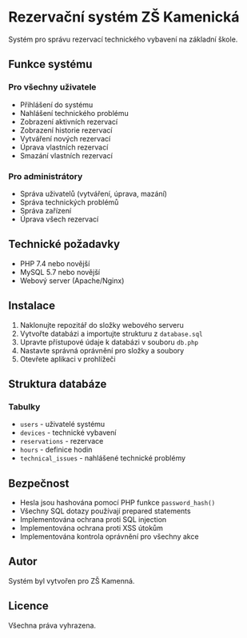 # Rezervační systém ZŠ Kamenická

Systém pro správu rezervací technického vybavení na základní škole.

## Funkce systému

### Pro všechny uživatele
- Přihlášení do systému
- Nahlášení technického problému
- Zobrazení aktivních rezervací
- Zobrazení historie rezervací
- Vytváření nových rezervací
- Úprava vlastních rezervací
- Smazání vlastních rezervací

### Pro administrátory
- Správa uživatelů (vytváření, úprava, mazání)
- Správa technických problémů
- Správa zařízení
- Úprava všech rezervací

## Technické požadavky

- PHP 7.4 nebo novější
- MySQL 5.7 nebo novější
- Webový server (Apache/Nginx)

## Instalace

1. Naklonujte repozitář do složky webového serveru
2. Vytvořte databázi a importujte strukturu z `database.sql`
3. Upravte přístupové údaje k databázi v souboru `db.php`
4. Nastavte správná oprávnění pro složky a soubory
5. Otevřete aplikaci v prohlížeči

## Struktura databáze

### Tabulky
- `users` - uživatelé systému
- `devices` - technické vybavení
- `reservations` - rezervace
- `hours` - definice hodin
- `technical_issues` - nahlášené technické problémy

## Bezpečnost

- Hesla jsou hashována pomocí PHP funkce `password_hash()`
- Všechny SQL dotazy používají prepared statements
- Implementována ochrana proti SQL injection
- Implementována ochrana proti XSS útokům
- Implementována kontrola oprávnění pro všechny akce

## Autor

Systém byl vytvořen pro ZŠ Kamenná.

## Licence

Všechna práva vyhrazena. 

